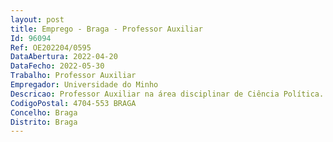 ```yaml
--- 
layout: post
title: Emprego - Braga - Professor Auxiliar
Id: 96094
Ref: OE202204/0595
DataAbertura: 2022-04-20
DataFecho: 2022-05-30
Trabalho: Professor Auxiliar
Empregador: Universidade do Minho
Descricao: Professor Auxiliar na área disciplinar de Ciência Política.
CodigoPostal: 4704-553 BRAGA
Concelho: Braga
Distrito: Braga
--- 
```

